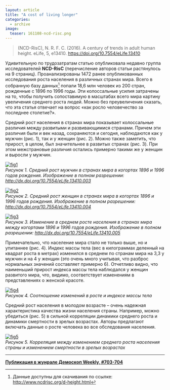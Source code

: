 ```yaml
---
layout: article
title: "A cost of living longer"
categories: 
  - archive
image:
  teaser: 161108-ncd-risc.png
---
```


> (NCD-RisC), N. R. F. C. (2016). A century of trends in adult human height. eLife, 5, e13410. https://doi.org/10.7554/eLife.13410

Удивительную по трудозатратам статью опубликовала недавно группа исследователей **NCD-RisC** (перечисление авторов статьи растянулось на 9 страниц). Проанализированы 1472 ранее опубликованных исследования роста населения в различных странах мира. Всего в собранную базу данных[^1] попали 18,6 млн человек из 200 стран, рожденные с 1896 по 1996 годы. Эти колоссальные усилия затрачены на то, чтобы получить сопоставимую в масштабах всего мира картину увеличения среднего роста людей. Можно без преувеличения сказать, что эта статья отвечает на вопрос «как росло человечество за последнее столетие?».

Средний рост населения в странах мира показывает колоссальные различия между развитыми и развивающимися странами. Причем эти различия были и век назад, сохраняются и сегодня, наблюдаются как у мужчин (рис. 1), так и у женщин (рис. 2). Можно также заметить, что прирост, в целом, был значительнее в развитых странах (рис. 3). При этом межстрановые различия остались примерно такими же у женщин и выросли у мужчин.

[![fig1][f1]][f1]  
*Рисунок 1. Средний рост мужчин в странах мира в когортах 1896 и 1996 годов рождения. Изображение в полном разрешении: http://dx.doi.org/10.7554/eLife.13410.003*

[![fig2][f2]][f2]  
*Рисунок 2. Средний рост женщин в странах мира в когортах 1896 и 1996 годов рождения. Изображение в полном разрешении: http://dx.doi.org/10.7554/eLife.13410.004*

[![fig3][f3]][f3]  
*Рисунок 3. Изменение в среднем росте населения в странах мира между когортами 1896 и 1996 годов рождения. Изображение в полном разрешении: http://dx.doi.org/10.7554/eLife.13410.005*

Примечательно, что население мира стало не только выше, но и упитаннее (рис. 4). Индекс массы тела (вес в килограммах деленный на квадрат роста в метрах) изменился в среднем по странам мира на 3,3 у мужчин и на 4 у женщин (это очень много учитывая, что разброс нормальных значений составляет примерно 6). Отчетливо видно, что наименьший прирост индекса массы тела наблюдался у женщин развитого мира, что, видимо, соответствует изменениям в представлениях о женской красоте.

[![fig4][f4]][f4]  
*Рисунок 4. Соотношение изменений в росте и индексе массы тела*

Средний рост населения в молодом возрасте – очень надежная характеристика качества жизни населения страны. Например, можно убедиться (рис. 5) в сильной корреляции динамики среднего роста и динамики смертности в зрелых возрастах. Авторы предлагают включать данные о росте человека во все обследования населения.

[![fig5][f5]][f5]  
*Рисунок 5. Корреляция между изменением среднего роста населения страны и изменением смертности в зрелых возрастах*

[f1]: /dem-digest/images/2016/703-fig-01.png
[f2]: /dem-digest/images/2016/703-fig-02.png
[f3]: /dem-digest/images/2016/703-fig-03.png
[f4]: /dem-digest/images/2016/703-fig-04.png
[f5]: /dem-digest/images/2016/703-fig-05.png

[^1]: Данные доступны для скачивания по ссылке: http://www.ncdrisc.org/d-height.html

***
**[Публикация в жунрале Демоскоп Weekly, #703-704](http://demoscope.ru/weekly/2016/0703/digest02.php)**